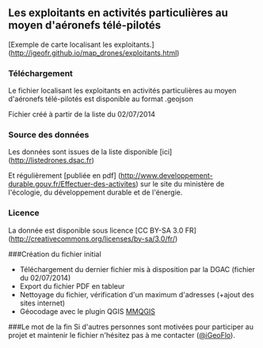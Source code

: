 ## Les exploitants en activités particulières au moyen d'aéronefs télé-pilotés

[Exemple de carte localisant les exploitants.] (http://igeofr.github.io/map_drones/exploitants.html)

### Téléchargement
Le fichier localisant les exploitants en activités particulières au moyen d'aéronefs télé-pilotés est disponible au format .geojson 

Fichier créé à partir de la liste du 02/07/2014

### Source des données
Les données sont issues de la liste disponible [ici] (http://listedrones.dsac.fr)

Et régulièrement [publiée en pdf] (http://www.developpement-durable.gouv.fr/Effectuer-des-activites) sur le site du ministère de l'écologie, du développement durable et de l'énergie. 

### Licence
La donnée est disponible sous licence [CC BY-SA 3.0 FR]
(http://creativecommons.org/licenses/by-sa/3.0/fr/)

###Création du fichier initial 

- Téléchargement du dernier fichier mis à disposition par la DGAC (fichier du 02/07/2014)
- Export du fichier PDF en tableur  
- Nettoyage du fichier, vérification d'un maximum d'adresses (+ajout des sites internet)
- Géocodage avec le plugin QGIS [MMQGIS](http://michaelminn.com/linux/mmqgis/)

###Le mot de la fin
Si d'autres personnes sont motivées pour participer au projet et maintenir le fichier n'hésitez pas à me contacter ([@iGeoFlo](https://twitter.com/iGeoFlo)).
